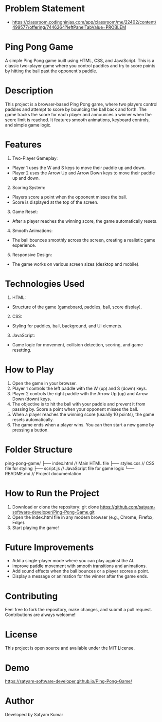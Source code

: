 # Problem Statement
  - https://classroom.codingninjas.com/app/classroom/me/22402/content/499577/offering/7446264?leftPanelTabValue=PROBLEM  

# Ping Pong Game
A simple Ping Pong game built using HTML, CSS, and JavaScript. This is a classic two-player game where you control paddles and try to score points by hitting the ball past the opponent's paddle.

# Description
This project is a browser-based Ping Pong game, where two players control paddles and attempt to score by bouncing the ball back and forth. The game tracks the score for each player and announces a winner when the score limit is reached. It features smooth animations, keyboard controls, and simple game logic.
# Features
1. Two-Player Gameplay:

 - Player 1 uses the W and S keys to move their paddle up and down.
 - Player 2 uses the Arrow Up and Arrow Down keys to move their paddle up and down.
2. Scoring System:

 - Players score a point when the opponent misses the ball.
 - Score is displayed at the top of the screen.
3. Game Reset:

 - After a player reaches the winning score, the game automatically resets.
4. Smooth Animations:

 - The ball bounces smoothly across the screen, creating a realistic game experience.
5. Responsive Design:

 - The game works on various screen sizes (desktop and mobile).
# Technologies Used
1. HTML:

  - Structure of the game (gameboard, paddles, ball, score display).
2. CSS:

  - Styling for paddles, ball, background, and UI elements.
3. JavaScript:

 - Game logic for movement, collision detection, scoring, and game resetting.
# How to Play
1. Open the game in your browser.
2. Player 1 controls the left paddle with the W (up) and S (down) keys.
3. Player 2 controls the right paddle with the Arrow Up (up) and Arrow Down (down) keys.
4. The objective is to hit the ball with your paddle and prevent it from passing by. Score a point when your opponent misses the ball.
5. When a player reaches the winning score (usually 10 points), the game resets automatically.
6. The game ends when a player wins. You can then start a new game by pressing a button.
# Folder Structure
ping-pong-game/
├── index.html           // Main HTML file
├── styles.css           // CSS file for styling
├── script.js            // JavaScript file for game logic
└── README.md            // Project documentation
# How to Run the Project
 1. Download or clone the repository:
    git clone https://github.com/satyam-software-developer/Ping-Pong-Game.git
 2. Open the index.html file in any modern browser (e.g., Chrome, Firefox, Edge).
 3. Start playing the game!
# Future Improvements
 - Add a single-player mode where you can play against the AI.
 - Improve paddle movement with smooth transitions and animations.
 - Add sound effects when the ball bounces or a player scores a point.
 - Display a message or animation for the winner after the game ends.
# Contributing
Feel free to fork the repository, make changes, and submit a pull request. Contributions are always welcome!
# License
This project is open source and available under the MIT License.
# Demo
 https://satyam-software-developer.github.io/Ping-Pong-Game/
# Author
Developed by Satyam Kumar





